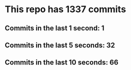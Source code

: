 # This repo has 1337 commits

## Commits in the last 1 second: 1
## Commits in the last 5 seconds: 32
## Commits in the last 10 seconds: 66
